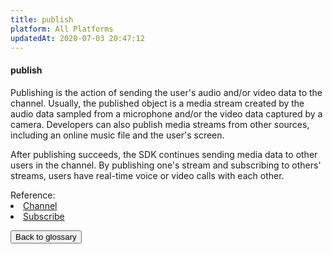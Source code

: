 ```yaml
---
title: publish
platform: All Platforms
updatedAt: 2020-07-03 20:47:12
---
```

#### <a name="publish"></a>**publish**

Publishing is the action of sending the user's audio and/or video data to the channel. Usually, the published object is a media stream created by the audio data sampled from a microphone and/or the video data captured by a camera. Developers can also publish media streams from other sources, including an online music file and the user's screen.

After publishing succeeds, the SDK continues sending media data to other users in the channel. By publishing one's stream and subscribing to others' streams, users have real-time voice or video calls with each other.

<div class="alert info">Reference:
	<li><a href="#channel">Channel</a></li>
	<li><a href="#sub">Subscribe</a></li>
</div>

<a href="./terms"><button>Back to glossary</button></a>